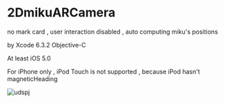 # 2DmikuARCamera
no mark card , user interaction disabled , auto computing miku's positions

by Xcode 6.3.2 Objective-C

At least iOS 5.0

For iPhone only , iPod Touch is not supported , because iPod hasn't magneticHeading



![udspj](https://github.com/udspj/DarkSIBARICropImage/blob/master/readmeimg/readmeedit.jpg?raw=true)